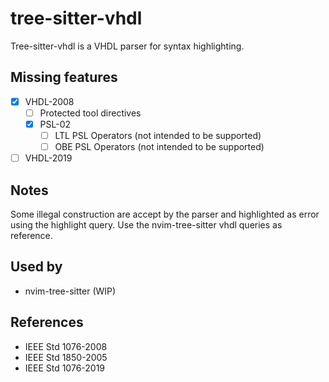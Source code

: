 # tree-sitter-vhdl

Tree-sitter-vhdl is a VHDL parser for syntax highlighting.

## Missing features

- [x] VHDL-2008
  - [ ] Protected tool directives
  - [x] PSL-02
    - [ ] LTL PSL Operators (not intended to be supported)
    - [ ] OBE PSL Operators (not intended to be supported)
- [ ] VHDL-2019

## Notes

Some illegal construction are accept by the parser and highlighted as error using the highlight query. Use the nvim-tree-sitter vhdl queries as reference.

## Used by

- nvim-tree-sitter (WIP)

## References
* IEEE Std 1076-2008
* IEEE Std 1850-2005
* IEEE Std 1076-2019
